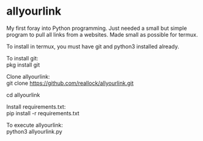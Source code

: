 # allyourlink
My first foray into Python programming. Just needed a small but simple program to pull all links from a websites.
Made small as possible for termux.

To install in termux, you must have git and python3 installed already.

To install git:                                
pkg install git

Clone allyourlink:                           
git clone https://github.com/reallock/allyourlink.git

cd allyourlink

Install requirements.txt:                              
pip install -r requirements.txt

To execute allyourlink:                          
python3 allyourlink.py
